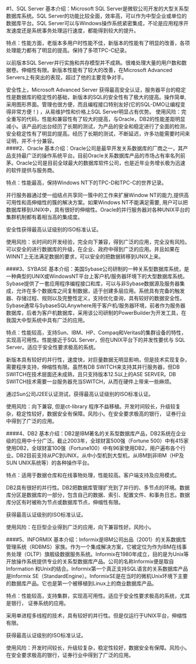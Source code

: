 #1、SQL Server
基本介绍：Microsoft SQL Server是微软公司开发的大型关系型数据库系统。SQL Server的功能比较全面，效率高，可以作为中型企业或单位的数据库平台。SQL Server可以与Windows操作系统紧密集成，不论是应用程序开发速度还是系统事务处理运行速度，都能得到较大的提升。

特点：性能方面，老版本多用户时性能不佳，新版本的性能有了明显的改善，各项处理能力都有了明显的提高。保持了多项TPC-C纪录。

以前版本SQL Server并行实施和共存模型并不成熟。很难处理大量的用户数和数据卷。伸缩性有限。新版本性能有了较大的改善，在Microsoft Advanced Servers上有突出的表现，超过了他的主要竞争对手。

安全性上，Microsoft Advanced Server 获得最高安全认证，服务器平台的稳定性是数据库的稳定性的基础，新版本的SQL的安全性有了极大的提高。操作简单,采用图形界面。管理也很方便，而且编程接口特别友好(它的SQL-DMO让编程变得非常方便！) ，从易维护性和价格上SQL Server明显占有优势。
使用风险：完全重写的代码，性能和兼容性有了较大的提高，与Oracle，DB2的性能差距明显减小。该产品的出台经历了长期的测试，为产品的安全和稳定进行了全面的检测，安全稳定性有了明显的提高。经历了长期的测试，不断延迟，许多功能需要时间来证明，并不十分兼容。  
####2、Oracle 
基本介绍：Oracle公司是最早开发关系数据库的厂商之一，其产品支持最广泛的操作系统平台。目前Oracle关系数据库产品的市场占有率名列前茅。Oracle公司是目前全球最大的数据库软件公司，也是近年业务增长极为迅速的软件提供与服务商。

特点：性能最高，保持Windows NT下的TPC-D和TPC-C的世界记录。

并行服务器通过使一组结点共享同一簇中的工作来扩展Window NT的能力,提供高可用性和高伸缩性的簇的解决方案。如果Windows NT不能满足需要, 用户可以把数据库移到UNIX中，具有很好的伸缩性。Oracle的并行服务器对各种UNIX平台的集群机制都有着相当高的集成度。

安全性获得最高认证级别的ISO标准认证。  

使用风险：长时间的开发经验，完全向下兼容，得到广泛的应用，完全没有风险。可以安全的进行数据库的升级，在企业、政府中得到广泛的应用。并且如果在WINNT上无法满足数据的要求，可以安全的把数据转移到UNIX上来。

####3、SYBASE 
基本介绍：美国Sybase公司研制的一种关系型数据库系统，是一种典型的UNIX或WindowsNT平台上客户机/服务器环境下的大型数据库系统。Sybase提供了一套应用程序编程接口和库，可以与非Sybase数据源及服务器集成，允许在多个数据库之间复制数据，适于创建多层应用。系统具有完备的触发器、存储过程、规则以及完整性定义，支持优化查询，具有较好的数据安全性。Sybase通常与SybaseSQLAnywhere用于客户机/服务器环境，前者作为服务器数据库，后者为客户机数据库，采用该公司研制的PowerBuilder为开发工具，在我国大中型系统中具有广泛的应用。 

特点：性能较高，支持Sun、IBM、HP、Compaq和Veritas的集群设备的特性，实现高可用性。性能接近于SQL Server，但在UNIX平台下的并发性要优与 SQL Server。适应于安全性要求极高的系统。

新版本具有较好的并行性，速度快，对巨量数据无明显影响，但是技术实现复杂，需要程序支持，伸缩性有限。虽然有DB SWITCH来支持其并行服务器，但DB SWITCH在技术层面还未成熟，且只支持版本12.5以上的ASE SERVER。DB SWITCH技术需要一台服务器充当SWITCH，从而在硬件上带来一些麻烦。  

通过Sun公司J2EE认证测试，获得最高认证级别的ISO标准认证。

使用风险：向下兼容, 但是ct-library 程序不益移植。开发时间较长，升级较复杂，稳定性较好，数据安全有保障。风险小。在安全要求极高的银行， 证券行业中得到了广泛的应用。 

####4、DB2
基本介绍：DB2是IBM著名的关系型数据库产品，DB2系统在企业级的应用中十分广泛。截止2003年，全球财富500强（Fortune 500）中有415家使用DB2，全球财富100强（Fortune100）中有96家使用DB2，用户遍布各个行业。DB2目前支持从PC到UNIX，从中小型机到大型机，从IBM到非IBM（HP及SUN UNIX系统等）的各种操作平台。

特点：适用于数据仓库和在线事物处理，性能较高。客户端支持及应用模式。

DB2具有很好的并行性。DB2把数据库管理扩充到了并行的、多节点的环境。数据库分区是数据库的一部分，包含自己的数据、索引、配置文件、和事务日志。数据库分区有时被称为节点或数据库节点，伸缩性有限。

获得最高认证级别的ISO标准认证。

使用风险：在巨型企业得到广泛的应用，向下兼容性好。风险小。

####5、INFORMIX
基本介绍：Informix是IBM公司出品（2001）的关系数据库管理系统（RDBMS）家族。作为一个集成解决方案，它被定位为作为IBM在线事务处理（OLTP）旗舰级数据服务系统。Informix在1980年成立，目的是为Unix等开放操作系统提供专业的关系型数据库产品。公司的名称Informix便是取自Information 和Unix的结合。Informix第一个真正支持SQL语言的关系数据库产品是Informix SE（StandardEngine）。InformixSE是在当时的微机Unix环境下主要的数据库产品。它也是第一个被移植到Linux上的商业数据库产品。

特点：性能较高，支持集群，实现高可用性。适应于安全性要求极高的系统，尤其是银行， 证券系统的应用。

采用单进程多线程的技术，具有较好的并行性。但是仅运行于UNIX平台，伸缩性有限。

获得最高认证级别的ISO标准认证。

使用风险：开发时间较长，升级较复杂，稳定性较好，数据安全有保障。风险小。在安全要求极高的银行，证券行业中得到了广泛的应用。

